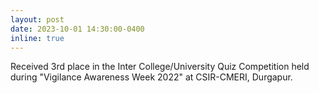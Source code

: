 ```yaml
---
layout: post
date: 2023-10-01 14:30:00-0400
inline: true
---
```


Received 3rd place in the Inter College/University Quiz Competition held during "Vigilance Awareness Week 2022" at CSIR-CMERI, Durgapur.
